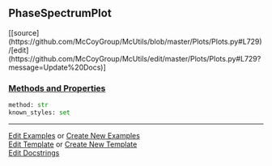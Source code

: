 ## <a id="McUtils.Plots.Plots.PhaseSpectrumPlot">PhaseSpectrumPlot</a> 
<div class="docs-source-link" markdown="1">
[[source](https://github.com/McCoyGroup/McUtils/blob/master/Plots/Plots.py#L729)/[edit](https://github.com/McCoyGroup/McUtils/edit/master/Plots/Plots.py#L729?message=Update%20Docs)]
</div>



<div class="collapsible-section">
 <div class="collapsible-section collapsible-section-header" markdown="1">
 
### <a class="collapse-link" data-toggle="collapse" href="#methods">Methods and Properties</a> <a class="float-right" data-toggle="collapse" href="#methods"><i class="fa fa-chevron-down"></i></a>

 </div>
 <div class="collapsible-section collapsible-section-body collapse" id="methods" markdown="1">

```python
method: str
known_styles: set
```


 </div>
</div>




___

[Edit Examples](https://github.com/McCoyGroup/McUtils/edit/gh-pages/ci/examples/McUtils/Plots/Plots/PhaseSpectrumPlot.md) or 
[Create New Examples](https://github.com/McCoyGroup/McUtils/new/gh-pages/?filename=ci/examples/McUtils/Plots/Plots/PhaseSpectrumPlot.md) <br/>
[Edit Template](https://github.com/McCoyGroup/McUtils/edit/gh-pages/ci/docs/McUtils/Plots/Plots/PhaseSpectrumPlot.md) or 
[Create New Template](https://github.com/McCoyGroup/McUtils/new/gh-pages/?filename=ci/docs/templates/McUtils/Plots/Plots/PhaseSpectrumPlot.md) <br/>
[Edit Docstrings](https://github.com/McCoyGroup/McUtils/edit/master/Plots/Plots.py#L729?message=Update%20Docs)